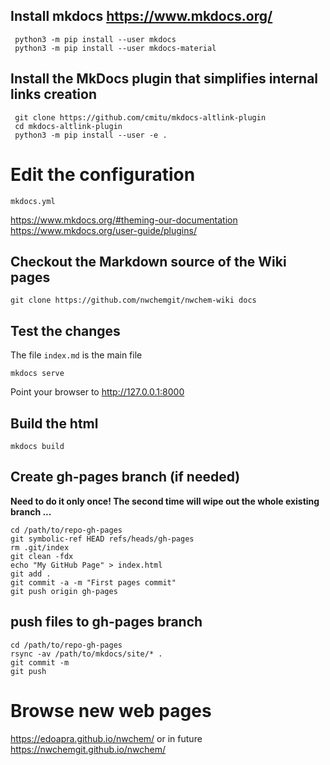 ## Install mkdocs https://www.mkdocs.org/

```
 python3 -m pip install --user mkdocs
 python3 -m pip install --user mkdocs-material
``` 

## Install the MkDocs plugin that simplifies internal links creation

```
 git clone https://github.com/cmitu/mkdocs-altlink-plugin
 cd mkdocs-altlink-plugin
 python3 -m pip install --user -e .
```

# Edit the configuration
```
mkdocs.yml
```
https://www.mkdocs.org/#theming-our-documentation  
https://www.mkdocs.org/user-guide/plugins/  

## Checkout the Markdown source of the Wiki pages
```
git clone https://github.com/nwchemgit/nwchem-wiki docs
```

## Test the changes 

The file `index.md` is the main file

```
mkdocs serve
```
Point your browser to  http://127.0.0.1:8000

## Build the html
```
mkdocs build
```

## Create gh-pages branch (if needed)

**Need to do it only once!
The second time will wipe out the whole existing branch ...**
```
cd /path/to/repo-gh-pages
git symbolic-ref HEAD refs/heads/gh-pages
rm .git/index
git clean -fdx
echo "My GitHub Page" > index.html
git add .
git commit -a -m "First pages commit"
git push origin gh-pages
```

## push files to gh-pages branch

```
cd /path/to/repo-gh-pages
rsync -av /path/to/mkdocs/site/* .
git commit -m
git push
```

# Browse new web pages
https://edoapra.github.io/nwchem/
or in future
https://nwchemgit.github.io/nwchem/
